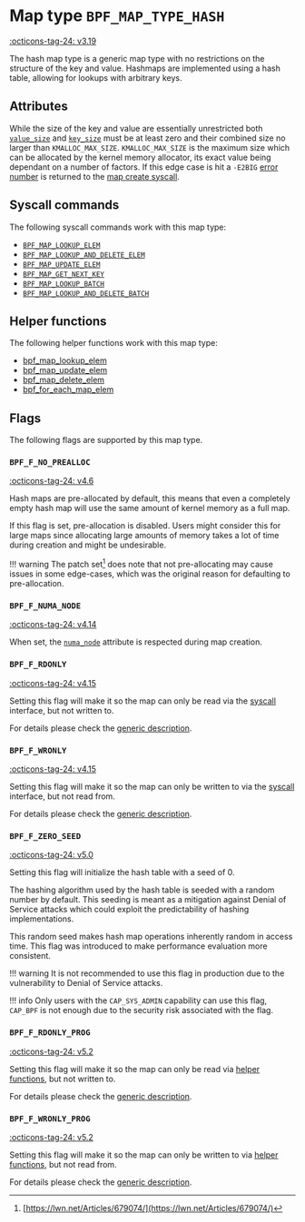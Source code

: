 # Map type `BPF_MAP_TYPE_HASH`

<!-- [FEATURE_TAG](BPF_MAP_TYPE_HASH) -->
[:octicons-tag-24: v3.19](https://github.com/torvalds/linux/commit/0f8e4bd8a1fc8c4185f1630061d0a1f2d197a475)
<!-- [/FEATURE_TAG] -->

The hash map type is a generic map type with no restrictions on the structure of the key and value. Hashmaps are implemented using a hash table, allowing for lookups with arbitrary keys.

## Attributes

While the size of the key and value are essentially unrestricted both [`value_size`](../syscall/BPF_MAP_CREATE.md#value_size) and [`key_size`](../syscall/BPF_MAP_CREATE.md#key_size) must be at least zero and their combined size no larger than `KMALLOC_MAX_SIZE`. `KMALLOC_MAX_SIZE` is the maximum size which can be allocated by the kernel memory allocator, its exact value being dependant on a number of factors. If this edge case is hit a `-E2BIG` [error number](https://man7.org/linux/man-pages/man3/errno.3.html) is returned to the [map create syscall](../syscall/BPF_MAP_CREATE.md).

<!-- TODO link to generic page for attributes which are the same for every map type -->

## Syscall commands

The following syscall commands work with this map type:

* [`BPF_MAP_LOOKUP_ELEM`](../syscall/BPF_MAP_LOOKUP_ELEM.md)
* [`BPF_MAP_LOOKUP_AND_DELETE_ELEM`](../syscall/BPF_MAP_LOOKUP_AND_DELETE_ELEM.md)
* [`BPF_MAP_UPDATE_ELEM`](../syscall/BPF_MAP_UPDATE_ELEM.md)
* [`BPF_MAP_GET_NEXT_KEY`](../syscall/BPF_MAP_GET_NEXT_KEY.md)
* [`BPF_MAP_LOOKUP_BATCH`](../syscall/BPF_MAP_LOOKUP_BATCH.md)
* [`BPF_MAP_LOOKUP_AND_DELETE_BATCH`](../syscall/BPF_MAP_LOOKUP_AND_DELETE_BATCH.md)

## Helper functions

The following helper functions work with this map type:

<!-- DO NOT EDIT MANUALLY -->
<!-- [MAP_HELPER_FUNC_REF] -->
 * [bpf_map_lookup_elem](../helper-function/bpf_map_lookup_elem.md)
 * [bpf_map_update_elem](../helper-function/bpf_map_update_elem.md)
 * [bpf_map_delete_elem](../helper-function/bpf_map_delete_elem.md)
 * [bpf_for_each_map_elem](../helper-function/bpf_for_each_map_elem.md)
<!-- [/MAP_HELPER_FUNC_REF] -->

## Flags

The following flags are supported by this map type.

### `BPF_F_NO_PREALLOC`
[:octicons-tag-24: v4.6](https://github.com/torvalds/linux/commit/6c90598174322b8888029e40dd84a4eb01f56afe)

Hash maps are pre-allocated by default, this means that even a completely empty hash map will use the same amount of
kernel memory as a full map. 

If this flag is set, pre-allocation is disabled. Users might consider this for large maps since allocating large amounts of memory takes a lot of time during creation and might be undesirable.

!!! warning
    The patch set[^1] does note that not pre-allocating may cause issues in some edge-cases, which was the original reason for defaulting to pre-allocation.

[^1]: [https://lwn.net/Articles/679074/](https://lwn.net/Articles/679074/)

### `BPF_F_NUMA_NODE`

[:octicons-tag-24: v4.14](https://github.com/torvalds/linux/commit/96eabe7a40aa17e613cf3db2c742ee8b1fc764d0)

When set, the [`numa_node`](../syscall/BPF_MAP_CREATE.md#numa_node) attribute is respected during map creation.

### `BPF_F_RDONLY`

[:octicons-tag-24: v4.15](https://github.com/torvalds/linux/commit/6e71b04a82248ccf13a94b85cbc674a9fefe53f5)

Setting this flag will make it so the map can only be read via the [syscall](../syscall/index.md) interface, but not written to.

For details please check the [generic description](../syscall/BPF_MAP_CREATE.md#bpf_f_rdonly).

### `BPF_F_WRONLY`

[:octicons-tag-24: v4.15](https://github.com/torvalds/linux/commit/6e71b04a82248ccf13a94b85cbc674a9fefe53f5)

Setting this flag will make it so the map can only be written to via the [syscall](../syscall/index.md) interface, but not read from.

For details please check the [generic description](../syscall/BPF_MAP_CREATE.md#bpf_f_wronly).

### `BPF_F_ZERO_SEED`

[:octicons-tag-24: v5.0](https://github.com/torvalds/linux/commit/96b3b6c9091d23289721350e32c63cc8749686be)

Setting this flag will initialize the hash table with a seed of 0.

The hashing algorithm used by the hash table is seeded with a random number by default. This seeding is meant as a mitigation against Denial of Service attacks which could exploit the predictability of hashing implementations.

This random seed makes hash map operations inherently random in access time. This flag was introduced to make performance evaluation more consistent.

!!! warning
    It is not recommended to use this flag in production due to the vulnerability to Denial of Service attacks.

!!! info
    Only users with the `CAP_SYS_ADMIN` capability can use this flag, `CAP_BPF` is not enough due to the security risk associated with the flag.

### `BPF_F_RDONLY_PROG`

[:octicons-tag-24: v5.2](https://github.com/torvalds/linux/commit/591fe9888d7809d9ee5c828020b6c6ae27c37229)

Setting this flag will make it so the map can only be read via [helper functions](../helper-function/index.md), but not written to.

For details please check the [generic description](../syscall/BPF_MAP_CREATE.md#bpf_f_rdonly_prog).

<!-- TODO:  -->

### `BPF_F_WRONLY_PROG`

[:octicons-tag-24: v5.2](https://github.com/torvalds/linux/commit/591fe9888d7809d9ee5c828020b6c6ae27c37229)

Setting this flag will make it so the map can only be written to via [helper functions](../helper-function/index.md), but not read from.

For details please check the [generic description](../syscall/BPF_MAP_CREATE.md#bpf_f_wronly_prog).

<!-- TODO usage examples -->

<!-- ## Internals -->
<!-- TODO locking / implementations -->
